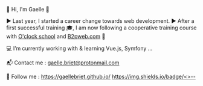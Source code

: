 🌱 Hi, I'm Gaelle 🌷

▶ Last year, I started a career change towards web development.
▶ After a first successful training 🎓, I am now following a cooperative training course with [O'clock school](https://oclock.io/) and [B2pweb.com](https://www.b2pweb.com/fr/) 🚚

💻 I’m currently working with & learning Vue.js, Symfony ...

📬 Contact me :
gaelle.briet@protonmail.com

📌 Follow me :
https://gaellebriet.github.io/
[https://img.shields.io/badge/<>-<LinkedIn>-<blue>](https://www.linkedin.com/in/gaelle-briet-666184227/)